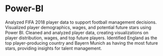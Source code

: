 # Power-BI
Analyzed FIFA 2018 player data to support football management decisions.
Visualized player demographics, wages, and potential future stars using Power BI.
Cleaned and analyzed player data, creating visualizations on player distribution, wages, and top future players.
Identified England as the top player-producing country and Bayern Munich as having the most future stars, providing insights for talent management.
